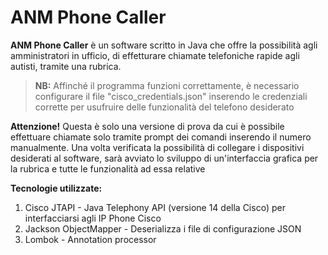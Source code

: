 # ANM Phone Caller

**ANM Phone Caller** è un software scritto in Java che offre la possibilità agli amministratori in ufficio, di effetturare chiamate telefoniche rapide agli autisti, tramite una rubrica.
> **NB:** Affinché il programma funzioni correttamente, è necessario configurare il file "cisco_credentials.json" inserendo le credenziali corrette per usufruire delle funzionalità del telefono desiderato

**Attenzione!** Questa è solo una versione di prova da cui è possibile effettuare chiamate solo tramite prompt dei comandi inserendo il numero manualmente. Una volta verificata la possibilità di collegare i dispositivi desiderati al software, sarà avviato lo sviluppo di un'interfaccia grafica per la rubrica e tutte le funzionalità ad essa relative

**Tecnologie utilizzate:**
 1. Cisco JTAPI - Java Telephony API (versione 14 della Cisco) per interfacciarsi agli IP Phone Cisco
 2. Jackson ObjectMapper - Deserializza i file di configurazione JSON
 3. Lombok - Annotation processor
